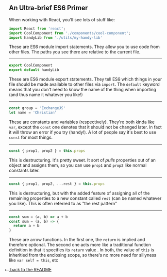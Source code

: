 ## An Ultra-brief ES6 Primer

When working with React, you'll see lots of stuff like:


```javascript
import React from 'react';
import CoolComponent from './components/cool-component';
import handyLib from './utils/my-handy-lib'
```

These are ES6 module import statements. They allow you to use code from other files. The
paths you see there are relative to the current file.

---

```javascript
export CoolComponent
export default handyLib
```

These are ES6 module export statements. They tell ES6 which things in your file
should be made available to other files via `import`. The `default` keyword means that
you don't need to know the name of the thing when importing (and thus name it whatever
you like!)

---

```javascript
const group = 'ExchangeJS'
let name = 'Christian'
```

These are constants and variables (respectively). They're both kinda like `var`, except
the `const` one denotes that it should not be changed later. In fact it will throw an
error if you try (handy!). A lot of people say it's best to use `const` for most things.

---

```javascript
const { prop1, prop2 } = this.props
```

This is destructuring. It's pretty sweet. It sort of _pulls_ properties out of an object
and assigns them, so you can use `prop1` and `prop2` like normal constants later.

---

```javascript
const { prop1, prop2, ...rest } = this.props
```

This is destructuring, but with the added feature of assigning all of the remaining properties
to a new constant called `rest` (can be named whatever you like). This is often referred to as
"the rest pattern"

---

```javascript
const sum = (a, b) => a + b
const sum = (a, b) => {
  return a + b
}
```

These are arrow functions. In the first one, the `return` is implied and therefore
optional. The second one acts more like a traditional function definition in that it specifies
its `return` value . In both, the value of `this` is inheritied from the enclosing scope, so
there's no more need for sillyness like `var self = this`, etc

[⃪ back to the README](README.md)
